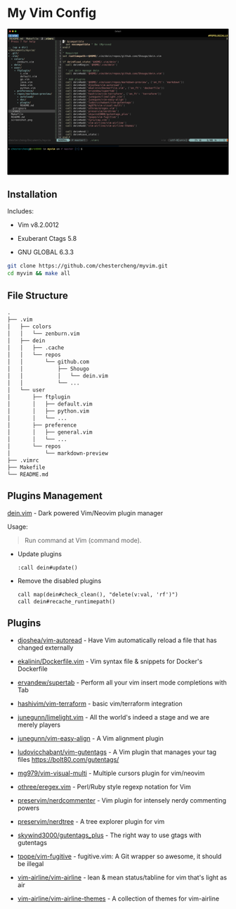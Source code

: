 # My Vim Config

![screenshot](screenshot.png)

## Installation

Includes:

* Vim v8.2.0012

* Exuberant Ctags 5.8

* GNU GLOBAL 6.3.3

```bash
git clone https://github.com/chestercheng/myvim.git
cd myvim && make all
```

## File Structure

```
.
├── .vim
│   ├── colors
│   │   └── zenburn.vim
│   ├── dein
│   │   ├── .cache
│   │   └── repos
│   │       └── github.com
│   │           ├── Shougo
│   │           │   └── dein.vim
│   │           └── ...
│   └── user
│       ├── ftplugin
│       │   ├── default.vim
│       │   ├── python.vim
│       │   └── ...
│       ├── preference
│       │   ├── general.vim
│       │   └── ...
│       └── repos
│           └── markdown-preview
├── .vimrc
├── Makefile
└── README.md
```
## Plugins Management

[dein.vim](https://github.com/Shougo/dein.vim) - Dark powered Vim/Neovim plugin manager

Usage:

> Run command at Vim (command mode).

* Update plugins

    ```
    :call dein#update()
    ```

* Remove the disabled plugins

    ```
    call map(dein#check_clean(), "delete(v:val, 'rf')")
    call dein#recache_runtimepath()
    ```

## Plugins

* [djoshea/vim-autoread](https://github.com/djoshea/vim-autoread) - Have Vim automatically reload a file that has changed externally

* [ekalinin/Dockerfile.vim](https://github.com/ekalinin/Dockerfile.vim) - Vim syntax file & snippets for Docker's Dockerfile

* [ervandew/supertab](https://github.com/ervandew/supertab) - Perform all your vim insert mode completions with Tab

* [hashivim/vim-terraform](https://github.com/hashivim/vim-terraform) - basic vim/terraform integration

* [junegunn/limelight.vim](https://github.com/junegunn/limelight.vim) - All the world's indeed a stage and we are merely players

* [junegunn/vim-easy-align](https://github.com/junegunn/vim-easy-align) - A Vim alignment plugin

* [ludovicchabant/vim-gutentags](https://github.com/ludovicchabant/vim-gutentags) - A Vim plugin that manages your tag files https://bolt80.com/gutentags/

* [mg979/vim-visual-multi](https://github.com/mg979/vim-visual-multi) - Multiple cursors plugin for vim/neovim

* [othree/eregex.vim](https://github.com/othree/eregex.vim) - Perl/Ruby style regexp notation for Vim

* [preservim/nerdcommenter](https://github.com/preservim/nerdcommenter) - Vim plugin for intensely nerdy commenting powers

* [preservim/nerdtree](https://github.com/preservim/nerdtree) - A tree explorer plugin for vim

* [skywind3000/gutentags_plus](https://github.com/skywind3000/gutentags_plus) - The right way to use gtags with gutentags

* [tpope/vim-fugitive](https://github.com/tpope/vim-fugitive) - fugitive.vim: A Git wrapper so awesome, it should be illegal

* [vim-airline/vim-airline](https://github.com/vim-airline/vim-airline) - lean & mean status/tabline for vim that's light as air

* [vim-airline/vim-airline-themes](https://github.com/vim-airline/vim-airline-themes) - A collection of themes for vim-airline
